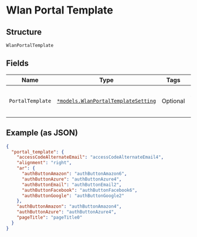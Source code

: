 
# Wlan Portal Template

## Structure

`WlanPortalTemplate`

## Fields

| Name | Type | Tags | Description |
|  --- | --- | --- | --- |
| `PortalTemplate` | [`*models.WlanPortalTemplateSetting`](../../doc/models/wlan-portal-template-setting.md) | Optional | portal template wlan settings |

## Example (as JSON)

```json
{
  "portal_template": {
    "accessCodeAlternateEmail": "accessCodeAlternateEmail4",
    "alignment": "right",
    "ar": {
      "authButtonAmazon": "authButtonAmazon6",
      "authButtonAzure": "authButtonAzure4",
      "authButtonEmail": "authButtonEmail2",
      "authButtonFacebook": "authButtonFacebook6",
      "authButtonGoogle": "authButtonGoogle2"
    },
    "authButtonAmazon": "authButtonAmazon4",
    "authButtonAzure": "authButtonAzure4",
    "pageTitle": "pageTitle0"
  }
}
```

